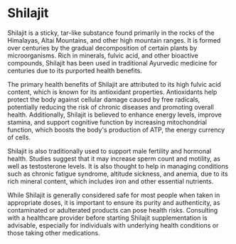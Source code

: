 <!--
source: gpt-40
tags: herbal
-->

# Shilajit

Shilajit is a sticky, tar-like substance found primarily in the rocks of the Himalayas, Altai Mountains, and other high mountain ranges. It is formed over centuries by the gradual decomposition of certain plants by microorganisms. Rich in minerals, fulvic acid, and other bioactive compounds, Shilajit has been used in traditional Ayurvedic medicine for centuries due to its purported health benefits.

The primary health benefits of Shilajit are attributed to its high fulvic acid content, which is known for its antioxidant properties. Antioxidants help protect the body against cellular damage caused by free radicals, potentially reducing the risk of chronic diseases and promoting overall health. Additionally, Shilajit is believed to enhance energy levels, improve stamina, and support cognitive function by increasing mitochondrial function, which boosts the body's production of ATP, the energy currency of cells.

Shilajit is also traditionally used to support male fertility and hormonal health. Studies suggest that it may increase sperm count and motility, as well as testosterone levels. It is also thought to help in managing conditions such as chronic fatigue syndrome, altitude sickness, and anemia, due to its rich mineral content, which includes iron and other essential nutrients.

While Shilajit is generally considered safe for most people when taken in appropriate doses, it is important to ensure its purity and authenticity, as contaminated or adulterated products can pose health risks. Consulting with a healthcare provider before starting Shilajit supplementation is advisable, especially for individuals with underlying health conditions or those taking other medications.
